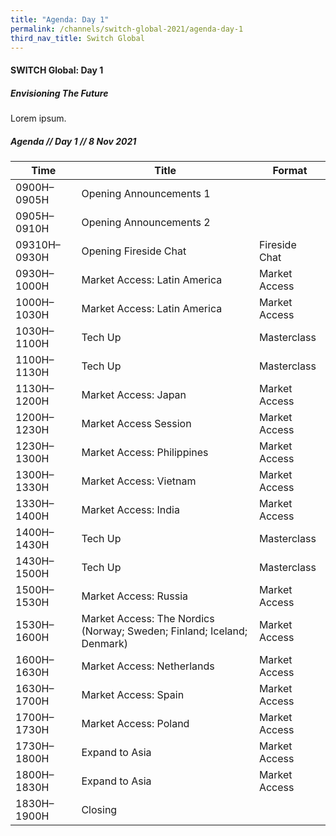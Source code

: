 ```yaml
---
title: "Agenda: Day 1"
permalink: /channels/switch-global-2021/agenda-day-1
third_nav_title: Switch Global
---
```

#### SWITCH Global: Day 1 
##### Envisioning The Future
Lorem ipsum.


##### Agenda // Day 1 // 8 Nov 2021

| Time | Title | Format |
| -------- | -------- | -------- |
| 0900H–0905H     | Opening Announcements  1 |      |
| 0905H–0910H     | Opening Announcements 2    |     |
| 09310H–0930H     | Opening Fireside Chat    | Fireside Chat     |
| 0930H–1000H     | Market Access: Latin America     | Market Access     |
| 1000H–1030H     | Market Access: Latin America     | Market Access     |
| 1030H–1100H     | Tech Up    | Masterclass    |
| 1100H–1130H     | Tech Up     | Masterclass   |
| 1130H–1200H     | Market Access: Japan       | Market Access     |
| 1200H–1230H     | Market Access Session    | Market Access     |
| 1230H–1300H     | Market Access: Philippines     | Market Access     |
| 1300H–1330H     | Market Access: Vietnam    | Market Access     |
| 1330H–1400H     | Market Access: India   | Market Access     |
| 1400H–1430H     | Tech Up   | Masterclass     |
| 1430H–1500H     | Tech Up   | Masterclass     |
| 1500H–1530H     | Market Access: Russia   | Market Access     |
| 1530H–1600H     | Market Access: The Nordics (Norway; Sweden; Finland; Iceland; Denmark)   | Market Access     |
| 1600H–1630H     | Market Access: Netherlands   | Market Access     |
| 1630H–1700H     | Market Access: Spain   | Market Access     |
| 1700H–1730H     | Market Access: Poland   | Market Access     |
| 1730H–1800H     | Expand to Asia   | Market Access     |
| 1800H–1830H     | Expand to Asia   | Market Access     |
| 1830H–1900H     | Closing   |      |

